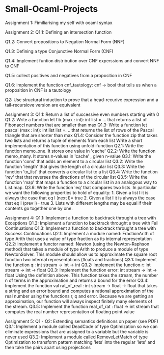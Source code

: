 # Small-Ocaml-Projects

Assignment 1: Fimiliarising my self with ocaml syntax

Assignment 2: 
Q1.1: Defining an intersection function

Q1.2: Convert propositions to  Negation Normal Form (NNF)

Q1.3: Defining a type Conjunctive Normal Form (CNF)

Q1.4: Implement funtion distribution over CNF experssions and convert NNF to CNF

Q1.5: collect positives and negatives from a proposition in CNF

Q1.6: implement the function cnf_tautology: cnf -> bool that tells us when a proposition in CNF is a tautology

Q2: Use structural induction to prove that a head-recurive expression and a tail-recursiove version are equivalent

Assignment 3:
Q1.1: Return a list of successive even numbers starting with 0
Q1.2: Write a function let fib (max : int): int list = ... that returns a list of Fibonacci numbers that are smaller than max
Q1.3: Write a function let pascal (max : int): int list list =. .. that returns
      the list of rows of the Pascal triangle that are shorter than max
Q1.4: Consider the function zip that takes two lists and returns a tuple of elements from each list
      Write a short implementation of this function using unfold-function
Q2.1: Write the function memo_one. It stores one value in 'cache'
Q2.2: Write the function memo_many. It stores n-values in 'cache' , given n-value
Q3.1: Write the function 'cons' that adds an element to a circular list
Q3.2: Write the function 'length' that gives the length of a circular list
Q3.3: Write the function 'to_list' that converts a circular list to a list
Q3.4: Write the function 'rev' that that reverses the directions of the circular list
Q3.5: Write the function 'map' that maps a function to a circular list in an analogous way to List.map.
Q3.6: Write the function 'eq' that compares two lists. In particular we want the following properties to
      hold of equality:
        1. Given a list l it is always the case that eq l (next l)= true
        2. Given a list l it is always the case that eq l (prev l)= true
        3. Lists with different lengths may be equal if their contents go together one by one.

Assignment 4:
Q1.1: Implement a function to backtrack throught a tree with Exceptions
Q1.2: Implement a function to backtrack throught a tree with Fail Continuations
Q1.3:  Implement a function to backtrack throught a tree with Success Continuations
Q2.1: Implement a module named: FractionArith of type Arith that uses a value of type fraction as its internal representation
Q2.2: Implement a functor named: Newton (using the Newton-Raphson method) that takes a module 
      of type Arith to produce a module of type NewtonSolver.
      This module should allow us to approximate the square root function two internal representations (floats and fractions)
Q3.1: Implement the function q : int stream -> int -> int
Q3.2: Implement the function r: int stream -> int -> float
Q3.3: Implement the function error: int stream -> int -> float Using the definition above.
      This function takes the stream, the number n of terms in the approximation
      and returns a bound for the error
Q3.4: Implement the function val rat_of_real : int stream -> float -> float
      that takes a string and an error bound and computes a rational approximation of the
      real number using the functions r, q and error. Because we are getting an approximation,
      our function will always inspect finitely many elements of the stream.
Q3.5: Implement the function real_of_rat : float -> int stream that computes the real number representation of floating point value

Assignment 5:
Q1 - Q2: Extending semantics definitions on paper (see PDF)
Q3.1: Implement a module called DeadCode of type Optimization so we can eliminate expressions
      that are assigned to a variable but the variable is never used
Q3.2: Implement a module called RemoveLetMatch of type Optimization to transform pattern matching 'lets' into the
      regular 'lets' and then take the pairs apart using projections
